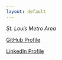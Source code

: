```yaml
---
layout: default
---
```

_St._ _Louis_ _Metro_ _Area_


[GitHub Profile](http://github.com/bjanish/)

[LinkedIn Profile](http://www.linkedin.com/in/bjanish/)



